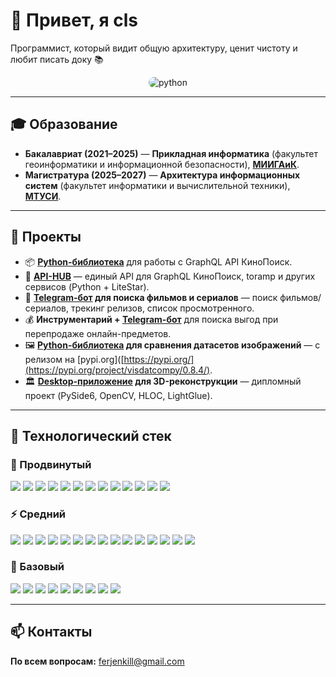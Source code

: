 # 👋 Привет, я cls

Программист, который видит общую архитектуру, ценит чистоту и любит писать доку 📚  

<div align="center">
  <img src="https://i.pinimg.com/736x/e5/20/d5/e520d5fdf66615af98e523582d226bef.jpg" alt="python" style="max-width: 100%; height: auto; border-radius: 16px;">
</div>

---

## 🎓 Образование
- **Бакалавриат (2021–2025)** — **Прикладная информатика** (факультет геоинформатики и
информационной безопасности), **[МИИГАиК](https://www.miigaik.ru/)**.
- **Магистратура (2025–2027)** — **Архитектура информационных систем** (факультет
информатики и вычислительной техники), **[МТУСИ](https://mtuci.ru/)**.  

---

## 🚀 Проекты
- 📦 **[Python-библиотека](https://github.com/cloudsucker/kinopapi)** для работы с GraphQL API КиноПоиск.
- 🔗 **[API-HUB](https://github.com/cloudsucker/kinohubble)** — единый API для GraphQL КиноПоиск, toramp и других сервисов (Python + LiteStar).
- 🤖 **[Telegram-бот](https://github.com/cloudsucker/kinoliba) для поиска фильмов и сериалов** — поиск фильмов/сериалов, трекинг релизов, список просмотренного.
- 💰 **Инструментарий + [Telegram-бот](https://github.com/cloudsucker/cs2crap)** для поиска выгод при перепродаже онлайн-предметов.
- 🖼 **[Python-библиотека](https://github.com/cloudsucker/visdatcompy) для сравнения датасетов изображений** — с релизом на [pypi.org]([https://pypi.org/](https://pypi.org/project/visdatcompy/0.8.4/).
- 🏛 **[Desktop-приложение](https://github.com/cloudsucker/archpoint) для 3D-реконструкции** — дипломный проект (PySide6, OpenCV, HLOC, LightGlue).

---

## 🔧 Технологический стек

### 🚀 Продвинутый
<div>
  <img src="https://img.shields.io/badge/Python-3776AB?style=for-the-badge&logo=python&logoColor=white" />
  <img src="https://img.shields.io/badge/PostgreSQL-336791?style=for-the-badge&logo=postgresql&logoColor=white" />
  <img src="https://img.shields.io/badge/FastAPI-009688?style=for-the-badge&logo=fastapi&logoColor=white" />
  <img src="https://img.shields.io/badge/SQLAlchemy-CE2C2E?style=for-the-badge&logo=sqlalchemy&logoColor=white" />
  <img src="https://img.shields.io/badge/Asyncio-3776AB?style=for-the-badge&logo=python&logoColor=white" />
  <img src="https://img.shields.io/badge/Jinja2-B41717?style=for-the-badge&logo=jinja&logoColor=white" />
  <img src="https://img.shields.io/badge/HTML5-E34F26?style=for-the-badge&logo=html5&logoColor=white" />
  <img src="https://img.shields.io/badge/CSS3-1572B6?style=for-the-badge&logo=css3&logoColor=white" />
  <img src="https://img.shields.io/badge/GitHub-181717?style=for-the-badge&logo=github&logoColor=white" />
  <img src="https://img.shields.io/badge/VSCode-007ACC?style=for-the-badge&logo=visual-studio-code&logoColor=white" />
  <img src="https://img.shields.io/badge/Draw.io-F08705?style=for-the-badge&logo=diagrams.net&logoColor=white" />
  <img src="https://img.shields.io/badge/Notion-000000?style=for-the-badge&logo=notion&logoColor=white" />
  <img src="https://img.shields.io/badge/AFFiNE-1E90FF?style=for-the-badge&logoColor=white" />
</div>

### ⚡ Средний
<div>
  <img src="https://img.shields.io/badge/Pydantic-BA0C2F?style=for-the-badge&logo=pydantic&logoColor=white" />
  <img src="https://img.shields.io/badge/Docker-2496ED?style=for-the-badge&logo=docker&logoColor=white" />
  <img src="https://img.shields.io/badge/Aiohttp-2C5BB4?style=for-the-badge&logo=python&logoColor=white" />
  <img src="https://img.shields.io/badge/Aiofiles-3776AB?style=for-the-badge&logo=python&logoColor=white" />
  <img src="https://img.shields.io/badge/Aiogram-2CA5E0?style=for-the-badge&logo=telegram&logoColor=white" />
  <img src="https://img.shields.io/badge/Unittest-3776AB?style=for-the-badge&logo=python&logoColor=white" />
  <img src="https://img.shields.io/badge/Bash-4EAA25?style=for-the-badge&logo=gnu-bash&logoColor=white" />
  <img src="https://img.shields.io/badge/Git-F05032?style=for-the-badge&logo=git&logoColor=white" />
  <img src="https://img.shields.io/badge/API-009688?style=for-the-badge&logo=swagger&logoColor=white" />
  <img src="https://img.shields.io/badge/SQLite-003B57?style=for-the-badge&logo=sqlite&logoColor=white" />
  <img src="https://img.shields.io/badge/Litestar-20232A?style=for-the-badge&logo=litestar&logoColor=white" />
  <img src="https://img.shields.io/badge/Requests-2A2A2A?style=for-the-badge&logo=python&logoColor=white" />
  <img src="https://img.shields.io/badge/Matplotlib-11557C?style=for-the-badge&logo=plotly&logoColor=white" />
  <img src="https://img.shields.io/badge/Plotly-3F4F75?style=for-the-badge&logo=plotly&logoColor=white" />
  <img src="https://img.shields.io/badge/C++-00599C?style=for-the-badge&logo=c%2B%2B&logoColor=white" />
</div>

### 📘 Базовый
<div>
  <img src="https://img.shields.io/badge/Django-092E20?style=for-the-badge&logo=django&logoColor=white" />
  <img src="https://img.shields.io/badge/Flask-000000?style=for-the-badge&logo=flask&logoColor=white" />
  <img src="https://img.shields.io/badge/Pandas-150458?style=for-the-badge&logo=pandas&logoColor=white" />
  <img src="https://img.shields.io/badge/Numpy-013243?style=for-the-badge&logo=numpy&logoColor=white" />
  <img src="https://img.shields.io/badge/JavaScript-F7DF1E?style=for-the-badge&logo=javascript&logoColor=black" />
  <img src="https://img.shields.io/badge/Typing-3776AB?style=for-the-badge&logo=python&logoColor=white" />
  <img src="https://img.shields.io/badge/Logging-FF9900?style=for-the-badge&logo=python&logoColor=white" />
  <img src="https://img.shields.io/badge/Qt_Creator-41CD52?style=for-the-badge&logo=qt&logoColor=white" />
  <img src="https://img.shields.io/badge/PySide6-41CD52?style=for-the-badge&logo=qt&logoColor=white" />
</div>

---

## 📫 Контакты
**По всем вопросам:** ferjenkill@gmail.com
